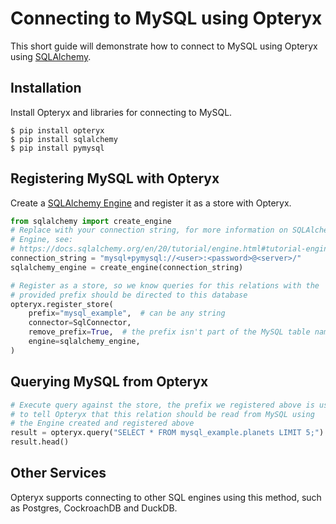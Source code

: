 # Connecting to MySQL using Opteryx

This short guide will demonstrate how to connect to MySQL using Opteryx using [SQLAlchemy](https://www.sqlalchemy.org/).

## Installation

Install Opteryx and libraries for connecting to MySQL.

~~~console
$ pip install opteryx
$ pip install sqlalchemy
$ pip install pymysql
~~~

## Registering MySQL with Opteryx

Create a [SQLAlchemy Engine](https://docs.sqlalchemy.org/en/20/tutorial/engine.html#tutorial-engine) and register it as a store with Opteryx.

~~~python
from sqlalchemy import create_engine
# Replace with your connection string, for more information on SQLAlchemy
# Engine, see:
# https://docs.sqlalchemy.org/en/20/tutorial/engine.html#tutorial-engine
connection_string = "mysql+pymysql://<user>:<password>@<server>/"
sqlalchemy_engine = create_engine(connection_string)

# Register as a store, so we know queries for this relations with the
# provided prefix should be directed to this database
opteryx.register_store(
    prefix="mysql_example",  # can be any string
    connector=SqlConnector,
    remove_prefix=True,  # the prefix isn't part of the MySQL table name
    engine=sqlalchemy_engine,
)
~~~

## Querying MySQL from Opteryx

~~~python
# Execute query against the store, the prefix we registered above is used
# to tell Opteryx that this relation should be read from MySQL using
# the Engine created and registered above
result = opteryx.query("SELECT * FROM mysql_example.planets LIMIT 5;")
result.head()
~~~

## Other Services

Opteryx supports connecting to other SQL engines using this method, such as Postgres, CockroachDB and DuckDB.